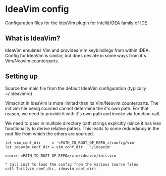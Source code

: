 # IdeaVim config

Configuration files for the IdeaVim plugin for Intellij IDEA family of IDE

## What is IdeaVim?

IdeaVim emulates Vim and provides Vim keybindings from within IDEA. Config for IdeaVim is
similar, but does deviate in some ways from it's Vim/Neovim counterparts.

## Setting up

Source the main file from the default IdeaVim configuration (typically ~/.ideavimrc)

Vimscript in IdeaVim is more limited than its Vim/Neovim counterparts. The init.vim file being
sourced cannot determine the it's own path. For that reason, we need to provide it with it's
own path and invoke via function call.

We need to pass in multiple directory path strings explicitly (since it has less functionality to
derive relative paths). This leads to some redundancy in the root file from which the others are
sourced.

```vim
let vim_conf_dir     = '<PATH_TO_ROOT_OF_REPO_>/config/vim'
let ideavim_conf_dir = vim_conf_dir . '/ideavim'

source <PATH_TO_ROOT_OF_REPO>/vim/ideavim/init.vim

" Call init to load the config from the various source files
call Init(vim_conf_dir, ideavim_conf_dir)

```
